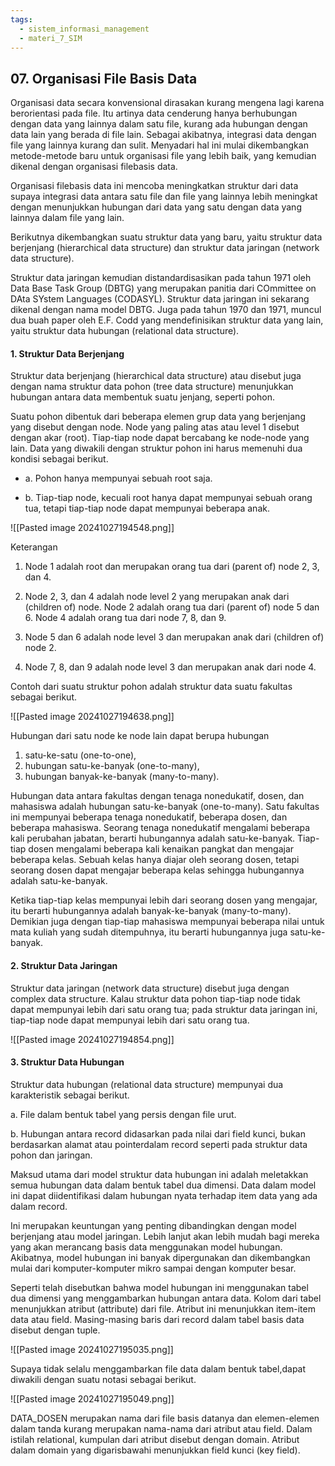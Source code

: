```yaml
---
tags:
  - sistem_informasi_management
  - materi_7_SIM
---
```

## 07. Organisasi File Basis Data

Organisasi data secara konvensional dirasakan kurang mengena lagi karena berorientasi pada file. Itu artinya data cenderung hanya berhubungan dengan data yang lainnya dalam satu file, kurang ada hubungan dengan data lain yang berada di file lain. Sebagai akibatnya, integrasi data dengan file yang lainnya kurang dan sulit. Menyadari hal ini mulai dikembangkan metode-metode baru untuk organisasi file yang lebih baik, yang kemudian dikenal dengan organisasi filebasis data.

Organisasi filebasis data ini mencoba meningkatkan struktur dari data supaya integrasi data antara satu file dan file yang lainnya lebih meningkat dengan menunjukkan hubungan dari data yang satu dengan data yang lainnya dalam file yang lain.

Berikutnya dikembangkan suatu struktur data yang baru, yaitu struktur data berjenjang (hierarchical data structure) dan struktur data jaringan (network data structure).

Struktur data jaringan kemudian distandardisasikan pada tahun 1971 oleh Data Base Task Group (DBTG) yang merupakan panitia dari COmmittee on DAta SYstem Languages (CODASYL). Struktur data jaringan ini sekarang dikenal dengan nama model DBTG. Juga pada tahun 1970 dan 1971, muncul dua buah paper oleh E.F. Codd yang mendefinisikan struktur data yang lain, yaitu struktur data hubungan (relational data structure).


#### 1. Struktur Data Berjenjang

Struktur data berjenjang (hierarchical data structure) atau disebut juga dengan nama struktur data pohon (tree data structure) menunjukkan hubungan antara data membentuk suatu jenjang, seperti pohon.

Suatu pohon dibentuk dari beberapa elemen grup data yang berjenjang yang disebut dengan node. Node yang paling atas atau level 1 disebut dengan akar (root). Tiap-tiap node dapat bercabang ke node-node yang lain. Data yang diwakili dengan struktur pohon ini harus memenuhi dua kondisi sebagai berikut.

- a. Pohon hanya mempunyai sebuah root saja.

- b. Tiap-tiap node, kecuali root hanya dapat mempunyai sebuah orang tua, tetapi tiap-tiap node dapat mempunyai beberapa anak.

![[Pasted image 20241027194548.png]]

Keterangan

1. ﻿﻿﻿Node 1 adalah root dan merupakan orang tua dari (parent of) node 2, 3, dan 4.
   
2. ﻿﻿﻿Node 2, 3, dan 4 adalah node level 2 yang merupakan anak dari (children of) node. Node 2 adalah orang tua dari (parent of) node 5 dan 6. Node 4 adalah orang tua dari node 7, 8, dan 9.
   
4. Node 5 dan 6 adalah node level 3 dan merupakan anak dari (children of) node 2.
   
5. Node 7, 8, dan 9 adalah node level 3 dan merupakan anak dari node 4.

Contoh dari suatu struktur pohon adalah struktur data suatu fakultas sebagai berikut.

![[Pasted image 20241027194638.png]]

Hubungan dari satu node ke node lain dapat berupa hubungan 
1. satu-ke-satu (one-to-one), 
2. hubungan satu-ke-banyak (one-to-many), 
3. hubungan banyak-ke-banyak (many-to-many).

Hubungan data antara fakultas dengan tenaga nonedukatif, dosen, dan mahasiswa adalah hubungan satu-ke-banyak (one-to-many). Satu fakultas ini mempunyai beberapa tenaga nonedukatif, beberapa dosen, dan beberapa mahasiswa. Seorang tenaga nonedukatif mengalami beberapa kali perubahan jabatan, berarti hubungannya adalah satu-ke-banyak. Tiap-tiap dosen mengalami beberapa kali kenaikan pangkat dan mengajar beberapa kelas. Sebuah kelas hanya diajar oleh seorang dosen, tetapi seorang dosen dapat mengajar beberapa kelas sehingga hubungannya adalah satu-ke-banyak.

Ketika tiap-tiap kelas mempunyai lebih dari seorang dosen yang mengajar, itu berarti hubungannya adalah banyak-ke-banyak (many-to-many). Demikian juga dengan tiap-tiap mahasiswa mempunyai beberapa nilai untuk mata kuliah yang sudah ditempuhnya, itu berarti hubungannya juga satu-ke-banyak.


#### 2. Struktur Data Jaringan

Struktur data jaringan (network data structure) disebut juga dengan complex data structure. Kalau struktur data pohon tiap-tiap node tidak dapat mempunyai lebih dari satu orang tua; pada struktur data jaringan ini, tiap-tiap node dapat mempunyai lebih dari satu orang tua.

![[Pasted image 20241027194854.png]]

#### 3. Struktur Data Hubungan

Struktur data hubungan (relational data structure) mempunyai dua karakteristik sebagai berikut.

a. File dalam bentuk tabel yang persis dengan file urut.

b. Hubungan antara record didasarkan pada nilai dari field kunci, bukan berdasarkan alamat atau pointerdalam record seperti pada struktur data pohon dan jaringan.


Maksud utama dari model struktur data hubungan ini adalah meletakkan semua hubungan data dalam bentuk tabel dua dimensi. Data dalam model ini dapat diidentifikasi dalam hubungan nyata terhadap item data yang ada dalam record.

Ini merupakan keuntungan yang penting dibandingkan dengan model berjenjang atau model jaringan. Lebih lanjut akan lebih mudah bagi mereka yang akan merancang basis data menggunakan model hubungan. Akibatnya, model hubungan ini banyak dipergunakan dan dikembangkan mulai dari komputer-komputer mikro sampai dengan komputer besar.

Seperti telah disebutkan bahwa model hubungan ini menggunakan tabel dua dimensi yang menggambarkan hubungan antara data. Kolom dari tabel menunjukkan atribut (attribute) dari file. Atribut ini menunjukkan item-item data atau field. Masing-masing baris dari record dalam tabel basis data disebut dengan tuple.

![[Pasted image 20241027195035.png]]

Supaya tidak selalu menggambarkan file data dalam bentuk tabel,dapat diwakili dengan suatu notasi sebagai berikut.

![[Pasted image 20241027195049.png]]

DATA_DOSEN merupakan nama dari file basis datanya dan elemen-elemen dalam tanda kurang merupakan nama-nama dari atribut atau field. Dalam istilah relational, kumpulan dari atribut disebut dengan domain. Atribut dalam domain yang digarisbawahi menunjukkan field kunci (key field).